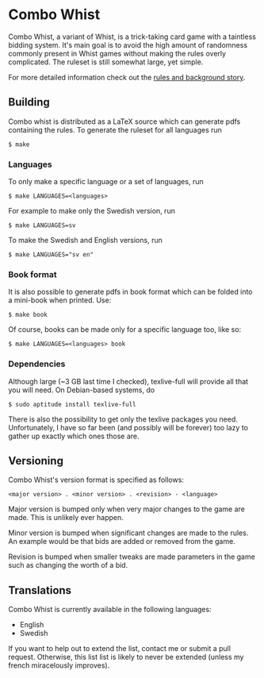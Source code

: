 # Combo Whist
Combo Whist, a variant of Whist, is a trick-taking card game with a taintless bidding system. It's main goal is to avoid the high amount of randomness commonly present in Whist games without making the rules overly complicated. The ruleset is still somewhat large, yet simple.

For more detailed information check out the [rules and background story](http://nijoakim.asuscomm.com/main.php?page=projects/combo-whist).

## Building
Combo whist is distributed as a LaTeX source which can generate pdfs containing the rules. To generate the ruleset for all languages run

	$ make

### Languages
To only make a specific language or a set of languages, run

	$ make LANGUAGES=<languages>

For example to make only the Swedish version, run

	$ make LANGUAGES=sv

To make the Swedish and English versions, run

	$ make LANGUAGES="sv en"

### Book format
It is also possible to generate pdfs in book format which can be folded into a mini-book when printed. Use:

	$ make book

Of course, books can be made only for a specific language too, like so:

	$ make LANGUAGES=<languages> book

### Dependencies
Although large (~3 GB last time I checked), texlive-full will provide all that you will need. On Debian-based systems, do

	$ sudo aptitude install texlive-full

There is also the possibility to get only the texlive packages you need. Unfortunately, I have so far been (and possibly will be forever) too lazy to gather up exactly which ones those are.

## Versioning
Combo Whist's version format is specified as follows:

	<major version> . <minor version> . <revision> - <language>

Major version is bumped only when very major changes to the game are made. This is unlikely ever happen.

Minor version is bumped when significant changes are made to the rules. An example would be that bids are added or removed from the game.

Revision is bumped when smaller tweaks are made parameters in the game such as changing the worth of a bid.

## Translations
Combo Whist is currently available in the following languages:

- English
- Swedish

If you want to help out to extend the list, contact me or submit a pull request. Otherwise, this list list is likely to never be extended (unless my french miracelously improves).
